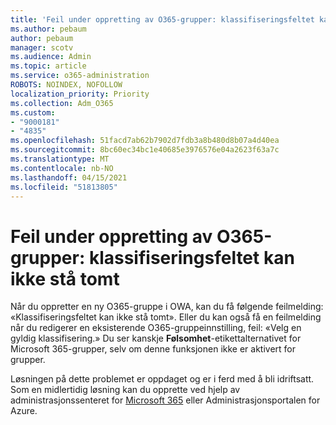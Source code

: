 ```yaml
---
title: 'Feil under oppretting av O365-grupper: klassifiseringsfeltet kan ikke stå tomt'
ms.author: pebaum
author: pebaum
manager: scotv
ms.audience: Admin
ms.topic: article
ms.service: o365-administration
ROBOTS: NOINDEX, NOFOLLOW
localization_priority: Priority
ms.collection: Adm_O365
ms.custom:
- "9000181"
- "4835"
ms.openlocfilehash: 51facd7ab62b7902d7fdb3a8b480d8b07a4d40ea
ms.sourcegitcommit: 8bc60ec34bc1e40685e3976576e04a2623f63a7c
ms.translationtype: MT
ms.contentlocale: nb-NO
ms.lasthandoff: 04/15/2021
ms.locfileid: "51813805"
---
```

# <a name="error-creating-o365-groups-the-classification-field-cant-be-empty"></a>Feil under oppretting av O365-grupper: klassifiseringsfeltet kan ikke stå tomt

Når du oppretter en ny O365-gruppe i OWA, kan du få følgende feilmelding: «Klassifiseringsfeltet kan ikke stå tomt».  Eller du kan også få en feilmelding når du redigerer en eksisterende O365-gruppeinnstilling, feil: «Velg en gyldig klassifisering.»   Du ser kanskje **Følsomhet**-etikettalternativet for Microsoft 365-grupper, selv om denne funksjonen ikke er aktivert for grupper.

Løsningen på dette problemet er oppdaget og er i ferd med å bli idriftsatt.  Som en midlertidig løsning kan du opprette ved hjelp av administrasjonssenteret for [Microsoft 365](https://docs.microsoft.com/microsoft-365/admin/create-groups/create-groups?view=o365-worldwide) eller Administrasjonsportalen for Azure.
